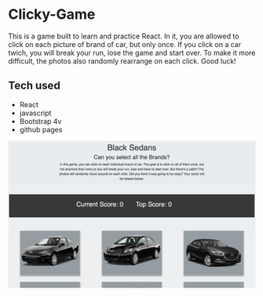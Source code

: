 # Clicky-Game

This is a game built to learn and practice React. In it, you are allowed to click on each picture of brand of car, but only once. If you click on a car twich, you will break your run, lose the game and start over. To make it more difficult, the photos also randomly rearrange on each click. Good luck!

## Tech used

- React
- javascript
- Bootstrap 4v
- github pages

![Alt text](public/images/ScreenShot.png?raw=true "ClickyGame")

